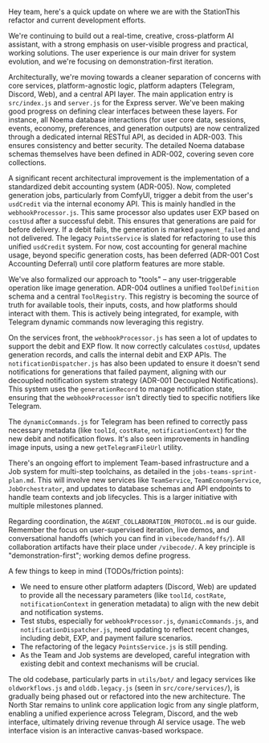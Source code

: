Hey team, here's a quick update on where we are with the StationThis refactor and current development efforts.

We're continuing to build out a real-time, creative, cross-platform AI assistant, with a strong emphasis on user-visible progress and practical, working solutions. The user experience is our main driver for system evolution, and we're focusing on demonstration-first iteration.

Architecturally, we're moving towards a cleaner separation of concerns with core services, platform-agnostic logic, platform adapters (Telegram, Discord, Web), and a central API layer. The main application entry is `src/index.js` and `server.js` for the Express server. We've been making good progress on defining clear interfaces between these layers. For instance, all Noema database interactions (for user core data, sessions, events, economy, preferences, and generation outputs) are now centralized through a dedicated internal RESTful API, as decided in ADR-003. This ensures consistency and better security. The detailed Noema database schemas themselves have been defined in ADR-002, covering seven core collections.

A significant recent architectural improvement is the implementation of a standardized debit accounting system (ADR-005). Now, completed generation jobs, particularly from ComfyUI, trigger a debit from the user's `usdCredit` via the internal economy API. This is mainly handled in the `webhookProcessor.js`. This same processor also updates user EXP based on `costUsd` after a successful debit. This ensures that generations are paid for before delivery. If a debit fails, the generation is marked `payment_failed` and not delivered. The legacy `PointsService` is slated for refactoring to use this unified `usdCredit` system. For now, cost accounting for general machine usage, beyond specific generation costs, has been deferred (ADR-001 Cost Accounting Deferral) until core platform features are more stable.

We've also formalized our approach to "tools" – any user-triggerable operation like image generation. ADR-004 outlines a unified `ToolDefinition` schema and a central `ToolRegistry`. This registry is becoming the source of truth for available tools, their inputs, costs, and how platforms should interact with them. This is actively being integrated, for example, with Telegram dynamic commands now leveraging this registry.

On the services front, the `webhookProcessor.js` has seen a lot of updates to support the debit and EXP flow. It now correctly calculates `costUsd`, updates generation records, and calls the internal debit and EXP APIs. The `notificationDispatcher.js` has also been updated to ensure it doesn't send notifications for generations that failed payment, aligning with our decoupled notification system strategy (ADR-001 Decoupled Notifications). This system uses the `generationRecord` to manage notification state, ensuring that the `webhookProcessor` isn't directly tied to specific notifiers like Telegram.

The `dynamicCommands.js` for Telegram has been refined to correctly pass necessary metadata (like `toolId`, `costRate`, `notificationContext`) for the new debit and notification flows. It's also seen improvements in handling image inputs, using a new `getTelegramFileUrl` utility.

There's an ongoing effort to implement Team-based infrastructure and a Job system for multi-step toolchains, as detailed in the `jobs-teams-sprint-plan.md`. This will involve new services like `TeamService`, `TeamEconomyService`, `JobOrchestrator`, and updates to database schemas and API endpoints to handle team contexts and job lifecycles. This is a larger initiative with multiple milestones planned.

Regarding coordination, the `AGENT_COLLABORATION_PROTOCOL.md` is our guide. Remember the focus on user-supervised iteration, live demos, and conversational handoffs (which you can find in `vibecode/handoffs/`). All collaboration artifacts have their place under `/vibecode/`. A key principle is "demonstration-first"; working demos define progress.

A few things to keep in mind (TODOs/friction points):
- We need to ensure other platform adapters (Discord, Web) are updated to provide all the necessary parameters (like `toolId`, `costRate`, `notificationContext` in generation metadata) to align with the new debit and notification systems.
- Test stubs, especially for `webhookProcessor.js`, `dynamicCommands.js`, and `notificationDispatcher.js`, need updating to reflect recent changes, including debit, EXP, and payment failure scenarios.
- The refactoring of the legacy `PointsService.js` is still pending.
- As the Team and Job systems are developed, careful integration with existing debit and context mechanisms will be crucial.

The old codebase, particularly parts in `utils/bot/` and legacy services like `oldworkflows.js` and `olddb.legacy.js` (seen in `src/core/services/`), is gradually being phased out or refactored into the new architecture. The North Star remains to unlink core application logic from any single platform, enabling a unified experience across Telegram, Discord, and the web interface, ultimately driving revenue through AI service usage. The web interface vision is an interactive canvas-based workspace. 